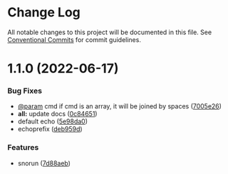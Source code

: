 # Change Log

All notable changes to this project will be documented in this file.
See [Conventional Commits](https://conventionalcommits.org) for commit guidelines.

# 1.1.0 (2022-06-17)


### Bug Fixes

* [@param](https://github.com/param) cmd if cmd is an array, it will be joined by spaces ([7005e26](https://github.com/snomiao/js/commit/7005e26010d1bbcc7f7f7e51e43b4c7c98573be0))
* **all:** update docs ([0c84651](https://github.com/snomiao/js/commit/0c84651ebba4a14fcb105611ddeb7a51ff887a36))
* default echo ([5e98da0](https://github.com/snomiao/js/commit/5e98da02fb8b6b695dce190e59b0cf104894aa02))
* echoprefix ([deb959d](https://github.com/snomiao/js/commit/deb959df733bf5a51fc0dad4e8b5108a1183d2e7))


### Features

* snorun ([7d88aeb](https://github.com/snomiao/js/commit/7d88aebbbc979682080df653f2206223415c78ab))
